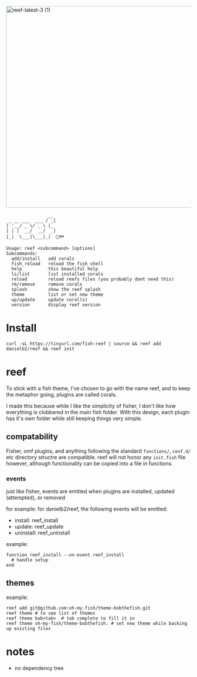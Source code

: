 
<img width="1450" height="550" alt="reef-latest-3 (1)" src="https://github.com/user-attachments/assets/5359ab68-31c0-4bc9-b459-fb774bff0d34" />


```plaintext
                __
 _ __ ___  ___ / _|
| '__/ _ \/ _ \ |_
| | |  __/  __/  _|
|_|  \___|\___|_|  🪸🐟

Usage: reef <subcommand> [options]
Subcommands:
  add/install   add corals
  fish_reload   reload the fish shell
  help          this beautiful help
  ls/list       list installed corals
  reload        reload reefs files (you probably dont need this)
  rm/remove     remove corals
  splash        show the reef splash
  theme         list or set new theme
  up/update     update coral(s)
  version       display reef version
```

# Install
```console
curl -sL https://tinyurl.com/fish-reef | source && reef add danielb2/reef && reef init
```

# reef

To stick with a fish theme, I've chosen to go with the name reef, and to keep
the metaphor going, plugins are called corals.

I made this because while I like the simplicity of fisher, I don't like how
everything is clobbered in the main fish folder. With this design, each plugin
has it's own folder while still keeping things very simple.

## compatability

Fisher, omf plugins, and anything following the standard `functions/`,
`conf.d/` etc directory structre are compatible. reef will not honor any
`init.fish` file however, although functionality can be copied into a file in
functions.

### events

just like fisher, events are emitted when plugins are installed, updated (attempted), or removed

for example: for danielb2/reef, the following events will be emitted:

- install: reef_install
- update: reef_update
- uninstall: reef_uninstall

example:
```fish
function reef_install --on-event reef_install
  # handle setup
end
```

## themes

example:

```
reef add git@github.com:oh-my-fish/theme-bobthefish.git
reef theme # to see list of themes
reef theme bob<tab>  # tab complete to fill it in
reef theme oh-my-fish/theme-bobthefish. # set new theme while backing up existing files
```

# notes
- no dependency tree
